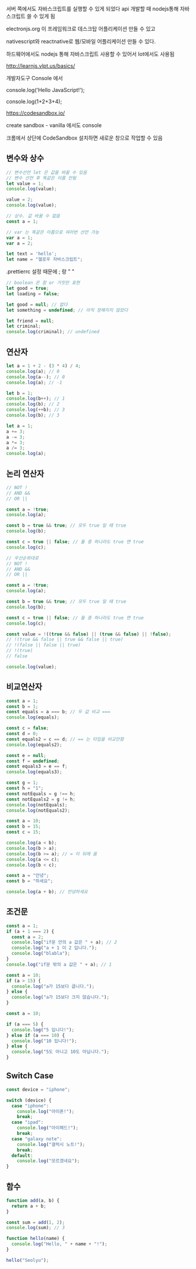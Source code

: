 서버 쪽에서도 자바스크립트를 실행할 수 있게 되었다 api 개발할 때 nodejs통해 자바스크립트 쓸 수 있게 됨

electronjs.org 이 프레임워크로 데스크탑 어플리케이션 만들 수 있고

nativescript와 reactnative로 웹/모바일 어플리케이션 만들 수 있다.

하드웨어에서도 nodejs 통해 자바스크립트 사용할 수 있어서 Iot에서도 사용됨



http://learnjs.vlpt.us/basics/



개발자도구 Console 에서

console.log('Hello JavaScript!');

console.log(1+2+3+4);

https://codesandbox.io/

create sandbox - vanilla 에서도 console

크롬에서 상단에 CodeSandbox 설치하면 새로운 창으로 작업할 수 있음



## 변수와 상수

```javascript
// 변수선언 let 은 값을 바꿀 수 있음
// 변수 선언 후 똑같은 이름 안됨
let value = 1;
console.log(value);

value = 2;
console.log(value);
```

```javascript
// 상수. 값 바꿀 수 없음
const a = 1;
```

```javascript
// var 는 똑같은 이름으로 여러번 선언 가능
var a = 1;
var a = 2;
```

```javascript
let text = 'hello';
let name = "헬로우 자바스크립트";
```

.prettierrc 설정 때문에 ; 랑 " " 

```javascript
// boolean 은 참 or 거짓만 표현
let good = true;
let loading = false;
```

```javascript
let good = null; // 없다
let something = undefined; // 아직 정해지지 않았다
```

```javascript
let friend = null;
let criminal;
console.log(criminal); // undefined
```



## 연산자

```javascript
let a = 1 + 2 - (3 * 4) / 4;
console.log(a); // 0
console.log(a--); // 0
console.log(a); // -1

let b = 1;
console.log(b++); // 1
console.log(b); // 2
console.log(++b); // 3
console.log(b); // 3
```

```javascript
let a = 1;
a += 3;
a -= 3;
a *= 3;
a /= 3;
console.log(a);
```



## 논리 연산자

```javascript
// NOT !
// AND &&
// OR ||

const a = !true;
console.log(a);

const b = true && true; // 모두 true 일 때 true
console.log(b);

const c = true || false; // 둘 중 하나라도 true 면 true
console.log(c);
```

```javascript
// 우선순위대로
// NOT !
// AND &&
// OR ||

const a = !true;
console.log(a);

const b = true && true; // 모두 true 일 때 true
console.log(b);

const c = true || false; // 둘 중 하나라도 true 면 true
console.log(c);

const value = !((true && false) || (true && false) || !false);
// !(true && false || true && false || true)
// !(false || false || true)
// !(true)
// false

console.log(value);
```



## 비교연산자

```javascript
const a = 1;
const b = 1;
const equals = a === b; // 두 값 비교 ===
console.log(equals);

const c = false;
const d = 0;
const equals2 = c == d; // == 는 타입을 비교안함
console.log(equals2);

const e = null;
const f = undefined;
const equals3 = e == f;
console.log(equals3);

const g = 1;
const h = "1";
const notEquals = g !== h;
const notEquals2 = g != h;
console.log(notEquals);
console.log(notEquals2);
```

```javascript
const a = 10;
const b = 15;
const c = 15;

console.log(a < b);
console.log(b > a);
console.log(b >= a); // = 이 뒤에 옴
console.log(a <= c);
console.log(b < c);
```

```javascript
const a = "안녕";
const b = "하세요";

console.log(a + b); // 안녕하세요
```



## 조건문

```javascript
const a = 1;
if (a + 1 === 2) {
  const a = 2;
  console.log("if문 안의 a 값은 " + a); // 2
  console.log("a + 1 이 2 입니다.");
  console.log("blabla");
}
console.log("if문 밖의 a 값은 " + a); // 1
```

```javascript
const a = 10;
if (a > 15) {
  console.log("a가 15보다 큽니다.");
} else {
  console.log("a가 15보다 크지 않습니다.");
}
```

```javascript
const a = 10;

if (a === 5) {
  console.log("5 입니다!");
} else if (a === 10) {
  console.log("10 입니다!");
} else {
  console.log("5도 아니고 10도 아닙니다.");
}
```



## Switch Case

```javascript
const device = "iphone";

switch (device) {
  case "iphone":
    console.log("아이폰!");
    break;
  case "ipad":
    console.log("아이패드!");
    break;
  case "galaxy note":
    console.log("갤럭시 노트!");
    break;
  default:
    console.log("모르겠네요");
}
```



## 함수

```javascript
function add(a, b) {
  return a + b;
}

const sum = add(1, 2);
console.log(sum); // 3
```

```javascript
function hello(name) {
  console.log("Hello, " + name + "!");
}

hello("Seolyu");
```


